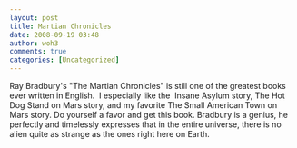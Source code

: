 ```yaml
---
layout: post
title: Martian Chronicles
date: 2008-09-19 03:48
author: woh3
comments: true
categories: [Uncategorized]
---
```

Ray Bradbury's "The Martian Chronicles" is still one of the greatest books ever written in English.  I especially like the  Insane Asylum story, The Hot Dog Stand on Mars story, and my favorite The Small American Town on Mars story. Do yourself a favor and get this book. Bradbury is a genius, he perfectly and timelessly expresses that in the entire universe, there is no alien quite as strange as the ones right here on Earth.
